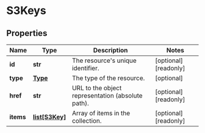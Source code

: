 # S3Keys

## Properties
| Name | Type | Description | Notes |
| ------------ | ------------- | ------------- | ------------- |
| **id** | **str** | The resource&#39;s unique identifier. | [optional] [readonly]  |
| **type** | [**Type**](Type.md) | The type of the resource. | [optional]  |
| **href** | **str** | URL to the object representation (absolute path). | [optional] [readonly]  |
| **items** | [**list[S3Key]**](S3Key.md) | Array of items in the collection. | [optional] [readonly]  |


